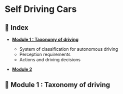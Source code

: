 # Self Driving Cars

## 💢 Index
* **[Module 1 : Taxonomy of driving]()**
  * System of classification for autonomous driving
  * Perception requirements
  * Actions and driving decisions

* **[Module 2]()**

## 💢 Module 1 : Taxonomy of driving
